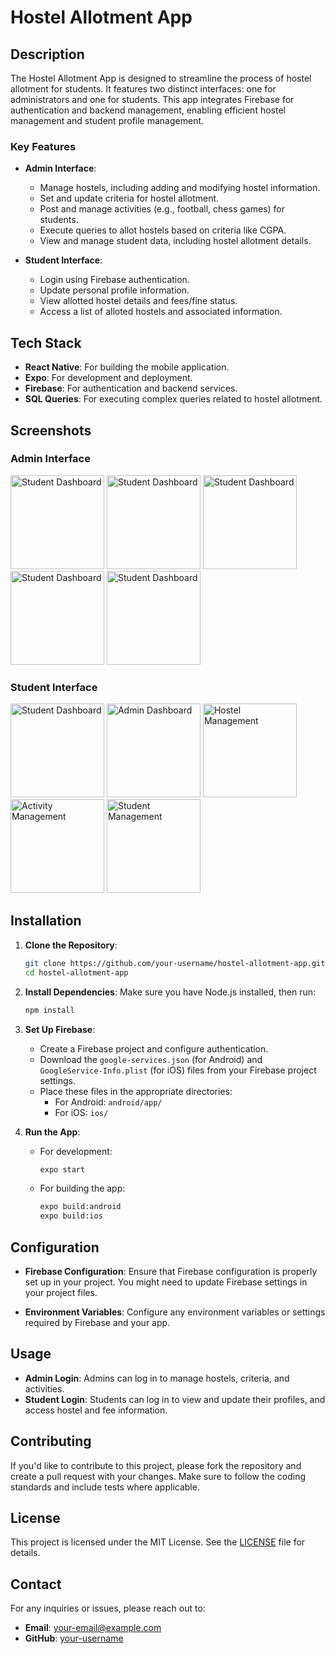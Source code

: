 # Hostel Allotment App

## Description

The Hostel Allotment App is designed to streamline the process of hostel allotment for students. It features two distinct interfaces: one for administrators and one for students. This app integrates Firebase for authentication and backend management, enabling efficient hostel management and student profile management.

### Key Features

- **Admin Interface**:
  - Manage hostels, including adding and modifying hostel information.
  - Set and update criteria for hostel allotment.
  - Post and manage activities (e.g., football, chess games) for students.
  - Execute queries to allot hostels based on criteria like CGPA.
  - View and manage student data, including hostel allotment details.

- **Student Interface**:
  - Login using Firebase authentication.
  - Update personal profile information.
  - View allotted hostel details and fees/fine status.
  - Access a list of alloted hostels and associated information.

## Tech Stack

- **React Native**: For building the mobile application.
- **Expo**: For development and deployment.
- **Firebase**: For authentication and backend services.
- **SQL Queries**: For executing complex queries related to hostel allotment.

## Screenshots

### Admin Interface

  <img src="https://github.com/user-attachments/assets/a19299dc-342c-4407-a03e-66f203699726" alt="Student Dashboard" width="150"/>
  <img src="https://github.com/user-attachments/assets/f8e60d78-8d39-4ee6-8596-50fef0b17337" alt="Student Dashboard" width="150"/>
  <img src="https://github.com/user-attachments/assets/9c3e3f37-309d-4c61-acc7-c097f3876070" alt="Student Dashboard" width="150"/>
  <img src="https://github.com/user-attachments/assets/cdffc8fa-1e63-4887-bdc8-c30a69bd65b0" alt="Student Dashboard" width="150"/>
  <img src="https://github.com/user-attachments/assets/fccc386c-fa4a-4649-8f32-2e3c1afc75e5" alt="Student Dashboard" width="150"/>

### Student Interface

  <img src="https://github.com/user-attachments/assets/77401172-0cca-43e2-8bd1-303f75dd1279" alt="Student Dashboard" width="150"/>
  <img src="https://github.com/user-attachments/assets/a3637870-f79f-4ca2-a0d9-6050bdbe6a78" alt="Admin Dashboard" width="150"/>
  <img src="https://github.com/user-attachments/assets/e0636e9b-b40f-47a3-80ba-9684eee8cda9" alt="Hostel Management" width="150"/>
  <img src="https://github.com/user-attachments/assets/30b81f75-b3a4-4d16-ae0b-bd6d7cb9227f" alt="Activity Management" width="150"/>
  <img src="https://github.com/user-attachments/assets/e9543671-3b70-4e76-82a6-5e01a9533578" alt="Student Management" width="150"/>

## Installation

1. **Clone the Repository**:
   ```bash
   git clone https://github.com/your-username/hostel-allotment-app.git
   cd hostel-allotment-app
   ```

2. **Install Dependencies**:
   Make sure you have Node.js installed, then run:
   ```bash
   npm install
   ```

3. **Set Up Firebase**:
   - Create a Firebase project and configure authentication.
   - Download the `google-services.json` (for Android) and `GoogleService-Info.plist` (for iOS) files from your Firebase project settings.
   - Place these files in the appropriate directories:
     - For Android: `android/app/`
     - For iOS: `ios/`

4. **Run the App**:
   - For development:
     ```bash
     expo start
     ```
   - For building the app:
     ```bash
     expo build:android
     expo build:ios
     ```

## Configuration

- **Firebase Configuration**:
  Ensure that Firebase configuration is properly set up in your project. You might need to update Firebase settings in your project files.

- **Environment Variables**:
  Configure any environment variables or settings required by Firebase and your app.

## Usage

- **Admin Login**: Admins can log in to manage hostels, criteria, and activities.
- **Student Login**: Students can log in to view and update their profiles, and access hostel and fee information.

## Contributing

If you'd like to contribute to this project, please fork the repository and create a pull request with your changes. Make sure to follow the coding standards and include tests where applicable.

## License

This project is licensed under the MIT License. See the [LICENSE](LICENSE) file for details.

## Contact

For any inquiries or issues, please reach out to:

- **Email**: your-email@example.com
- **GitHub**: [your-username](https://github.com/your-username)
